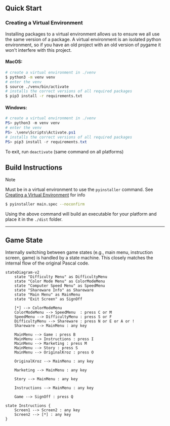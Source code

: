 ## Quick Start
### Creating a Virtual Environment

Installing packages to a virtual environment allows us to ensure we all use the same version of a package. A virtual environment is an isolated python environment, so if you have an old project with an old version of pygame it won't interfere with this project.

#### MacOS:
```sh
# create a virtual environment in ./venv
$ python3 -m venv venv
# enter the venv
$ source ./venv/bin/activate
# installs the correct versions of all required packages
$ pip3 install -r requirements.txt
```

#### Windows:
```powershell
# create a virtual environment in ./venv
PS> python3 -m venv venv
# enter the venv
PS> .\venv\Scripts\Activate.ps1
# installs the correct versions of all required packages
PS> pip3 install -r requirements.txt
```

To exit, run `deactivate` (same command on all platforms)

## Build Instructions
> [!NOTE]
> Must be in a virtual environment to use the `pyinstaller` command. See [Creating a Virtual Environment](#creating-a-virtual-environment) for info
```sh
$ pyinstaller main.spec --noconfirm
```

Using the above command will build an executable for your platform and place it in the `./dist` folder.

---

## Game State
Internally switching between game states (e.g., main menu, instruction screen, game) is handled by a state machine. This closely matches the internal flow of the original Pascal code.

```mermaid
stateDiagram-v2
    state "Difficulty Menu" as DifficultyMenu
    state "Color Mode Menu" as ColorModeMenu
    state "Computer Speed Menu" as SpeedMenu
    state "Shareware Info" as Shareware
    state "Main Menu" as MainMenu
    state "Exit Screen" as SignOff

    [*] --> ColorModeMenu
    ColorModeMenu --> SpeedMenu  : press C or M
    SpeedMenu --> DifficultyMenu : press S or F
    DifficultyMenu --> Shareware : press N or E or A or !
    Shareware --> MainMenu : any key

    MainMenu --> Game : press B
    MainMenu --> Instructions : press I
    MainMenu --> Marketing : press M
    MainMenu --> Story : press S
    MainMenu --> OriginalKroz : press O

    OriginalKroz --> MainMenu : any key

    Marketing --> MainMenu : any key

    Story --> MainMenu : any key

    Instructions --> MainMenu : any key

    Game --> SignOff : press Q

state Instructions {
    Screen1 --> Screen2 : any key
    Screen2 --> [*] : any key
}
```
